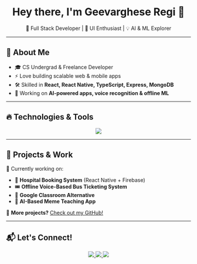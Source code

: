 <h1 align="center">Hey there, I'm Geevarghese Regi 👋</h1>
<p align="center">
  🚀 Full Stack Developer | 🎨 UI Enthusiast | 💡 AI & ML Explorer 
</p>

---

## 🌟 About Me  
- 🎓 CS Undergrad & Freelance Developer  
- ⚡ Love building scalable web & mobile apps  
- 🛠️ Skilled in **React, React Native, TypeScript, Express, MongoDB**  
- 🤖 Working on **AI-powered apps, voice recognition & offline ML**  

---

## 🔥 Technologies & Tools  

<p align="center">
  <img src="https://skillicons.dev/icons?i=typescript,react,tailwind,nodejs,express,mongodb,linux,git,python,docker,aws" />
</p>

---

## 🚧 Projects & Work  

🔹 Currently working on:  
- 🏥 **Hospital Booking System** (React Native + Firebase)  
- 🎟 **Offline Voice-Based Bus Ticketing System**  
- 📖 **Google Classroom Alternative**  
- 🤖 **AI-Based Meme Teaching App**  

📌 **More projects?** [Check out my GitHub!](https://github.com/geevargheseregi)  

---

## 📬 Let's Connect!  

<p align="center">
  <a href="https://www.linkedin.com/in/geevargheseregi/" target="_blank">
    <img src="https://img.shields.io/badge/LinkedIn-blue?style=for-the-badge&logo=linkedin" />
  </a>
  <a href="mailto:geevarghese@example.com">
    <img src="https://img.shields.io/badge/Email-red?style=for-the-badge&logo=gmail" />
  </a>
  <a href="https://github.com/geevargheseregi">
    <img src="https://img.shields.io/badge/GitHub-black?style=for-the-badge&logo=github" />
  </a>
</p>

